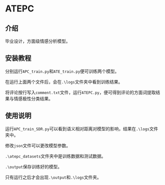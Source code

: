 # ATEPC

## 介绍
毕业设计，方面级情感分析模型。


## 安装教程

分别运行`APC_train.py`和`ATE_train.py`便可训练两个模型。

在运行上面两个文件后，会在`.\logs`文件夹中看到训练结果。

将评论按行写入`comment.txt`文件，运行`ATEPC.py`，便可得到评论的方面词提取结果与情感极性分类结果。

## 使用说明

运行`APC_train_SDR.py`可以看到语义相对距离对模型的影响，结果在`.\logs`文件夹中。

修改`json`文件可以更改模型参数。

`.\atepc_datasets`文件夹中是训练数据和测试数据。

`.\output`保存训练好的模型。

只有运行之后才会出现`.\output`和`.\logs`文件夹。